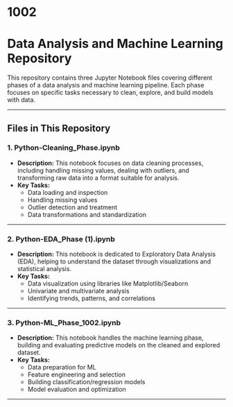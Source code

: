 # 1002
# Data Analysis and Machine Learning Repository

This repository contains three Jupyter Notebook files covering different phases of a data analysis and machine learning pipeline. Each phase focuses on specific tasks necessary to clean, explore, and build models with data.

---

## **Files in This Repository**

### 1. **Python-Cleaning_Phase.ipynb**
- **Description:** This notebook focuses on data cleaning processes, including handling missing values, dealing with outliers, and transforming raw data into a format suitable for analysis.
- **Key Tasks:**
  - Data loading and inspection
  - Handling missing values
  - Outlier detection and treatment
  - Data transformations and standardization

---

### 2. **Python-EDA_Phase (1).ipynb**
- **Description:** This notebook is dedicated to Exploratory Data Analysis (EDA), helping to understand the dataset through visualizations and statistical analysis.
- **Key Tasks:**
  - Data visualization using libraries like Matplotlib/Seaborn
  - Univariate and multivariate analysis
  - Identifying trends, patterns, and correlations

---

### 3. **Python-ML_Phase_1002.ipynb**
- **Description:** This notebook handles the machine learning phase, building and evaluating predictive models on the cleaned and explored dataset.
- **Key Tasks:**
  - Data preparation for ML
  - Feature engineering and selection
  - Building classification/regression models
  - Model evaluation and optimization

---


